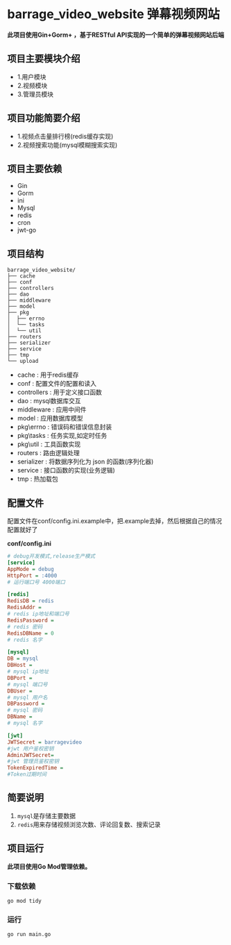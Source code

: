 # barrage_video_website 弹幕视频网站

**此项目使用Gin+Gorm+ ，基于RESTful API实现的一个简单的弹幕视频网站后端**  

## 项目主要模块介绍  
* 1.用户模块  
* 2.视频模块 
* 3.管理员模块

## 项目功能简要介绍
* 1.视频点击量排行榜(redis缓存实现)
* 2.视频搜索功能(mysql模糊搜索实现)

## 项目主要依赖  
* Gin 
* Gorm
* ini  
* Mysql
* redis
* cron  
* jwt-go  

## 项目结构  
```
barrage_video_website/
├── cache
├── conf
├── controllers
├── dao
├── middleware
├── model
├── pkg
│  ├── errno  
│  └── tasks
│  └── util
├── routers  
├── serializer    
├── service
├── tmp
└── upload
```     

* cache : 用于redis缓存
* conf : 配置文件的配置和读入
* controllers : 用于定义接口函数
* dao : mysql数据库交互    
* middleware : 应用中间件    
* model : 应用数据库模型 
* pkg\errno : 错误码和错误信息封装
* pkg\tasks : 任务实现,如定时任务 
* pkg\util : 工具函数实现  
* routers : 路由逻辑处理  
* serializer : 将数据序列化为 json 的函数(序列化器)      
* service : 接口函数的实现(业务逻辑)  
* tmp : 热加载包

## 配置文件
配置文件在conf/config.ini.example中，把.example去掉，然后根据自己的情况配置就好了

**conf/config.ini**
```ini
# debug开发模式,release生产模式
[service]
AppMode = debug
HttpPort = :4000
# 运行端口号 4000端口

[redis]
RedisDB = redis
RedisAddr = 
# redis ip地址和端口号
RedisPassword = 
# redis 密码
RedisDBName = 0
# redis 名字

[mysql]
DB = mysql
DBHost =
# mysql ip地址
DBPort = 
# mysql 端口号
DBUser = 
# mysql 用户名
DBPassword = 
# mysql 密码
DBName = 
# mysql 名字

[jwt]
JWTSecret = barragevideo
#jwt 用户鉴权密钥
AdminJWTSecret=
#jwt 管理员鉴权密钥
TokenExpiredTime =
#Token过期时间
```


## 简要说明
1. `mysql`是存储主要数据
2. `redis`用来存储视频浏览次数、评论回复数、搜索记录
        

## 项目运行  
**此项目使用Go Mod管理依赖。**    
### 下载依赖    
`go mod tidy`  
### 运行  
`go run main.go`
